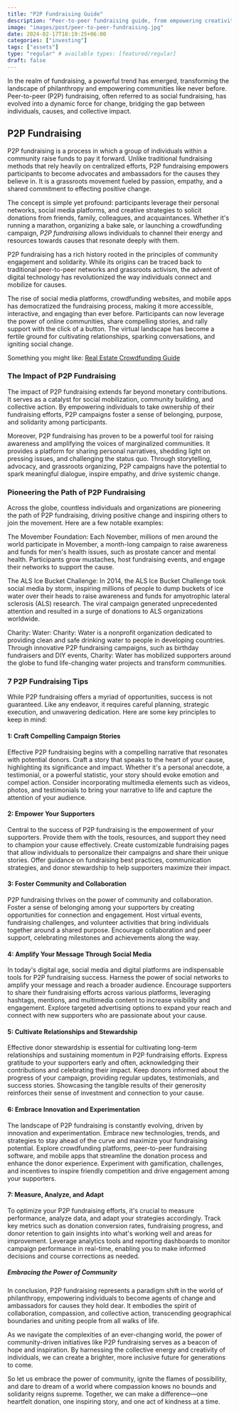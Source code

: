 ```yaml
---
title: "P2P Fundraising Guide"
description: "Peer-to-peer fundraising guide, from empowering creativity to fostering entrepreneurship and social change."
image: "images/post/peer-to-peer-fundraising.jpg"
date: 2024-02-17T18:19:25+06:00
categories: ["investing"]
tags: ["assets"]
type: "regular" # available types: [featured/regular]
draft: false
---
```


In the realm of fundraising, a powerful trend has emerged, transforming the landscape of philanthropy and empowering communities like never before. Peer-to-peer (P2P) fundraising, often referred to as social fundraising, has evolved into a dynamic force for change, bridging the gap between individuals, causes, and collective impact.

## P2P Fundraising

P2P fundraising is a process in which a group of individuals within a community raise funds to pay it forward. Unlike traditional fundraising methods that rely heavily on centralized efforts, P2P fundraising empowers participants to become advocates and ambassadors for the causes they believe in. It is a grassroots movement fueled by passion, empathy, and a shared commitment to effecting positive change.

The concept is simple yet profound: participants leverage their personal networks, social media platforms, and creative strategies to solicit donations from friends, family, colleagues, and acquaintances. Whether it's running a marathon, organizing a bake sale, or launching a crowdfunding campaign, _P2P fundraising_ allows individuals to channel their energy and resources towards causes that resonate deeply with them.

P2P fundraising has a rich history rooted in the principles of community engagement and solidarity. While its origins can be traced back to traditional peer-to-peer networks and grassroots activism, the advent of digital technology has revolutionized the way individuals connect and mobilize for causes.

The rise of social media platforms, crowdfunding websites, and mobile apps has democratized the fundraising process, making it more accessible, interactive, and engaging than ever before. Participants can now leverage the power of online communities, share compelling stories, and rally support with the click of a button. The virtual landscape has become a fertile ground for cultivating relationships, sparking conversations, and igniting social change.

Something you might like: [Real Estate Crowdfunding Guide](/blog/top-real-estate-crowdfunding-platforms)

### The Impact of P2P Fundraising

The impact of P2P fundraising extends far beyond monetary contributions. It serves as a catalyst for social mobilization, community building, and collective action. By empowering individuals to take ownership of their fundraising efforts, P2P campaigns foster a sense of belonging, purpose, and solidarity among participants.

Moreover, P2P fundraising has proven to be a powerful tool for raising awareness and amplifying the voices of marginalized communities. It provides a platform for sharing personal narratives, shedding light on pressing issues, and challenging the status quo. Through storytelling, advocacy, and grassroots organizing, P2P campaigns have the potential to spark meaningful dialogue, inspire empathy, and drive systemic change.

### Pioneering the Path of P2P Fundraising

Across the globe, countless individuals and organizations are pioneering the path of P2P fundraising, driving positive change and inspiring others to join the movement. Here are a few notable examples:

The Movember Foundation: Each November, millions of men around the world participate in Movember, a month-long campaign to raise awareness and funds for men's health issues, such as prostate cancer and mental health. Participants grow mustaches, host fundraising events, and engage their networks to support the cause.
    
The ALS Ice Bucket Challenge: In 2014, the ALS Ice Bucket Challenge took social media by storm, inspiring millions of people to dump buckets of ice water over their heads to raise awareness and funds for amyotrophic lateral sclerosis (ALS) research. The viral campaign generated unprecedented attention and resulted in a surge of donations to ALS organizations worldwide.
    
Charity: Water: Charity: Water is a nonprofit organization dedicated to providing clean and safe drinking water to people in developing countries. Through innovative P2P fundraising campaigns, such as birthday fundraisers and DIY events, Charity: Water has mobilized supporters around the globe to fund life-changing water projects and transform communities.

### 7 P2P Fundraising Tips

While P2P fundraising offers a myriad of opportunities, success is not guaranteed. Like any endeavor, it requires careful planning, strategic execution, and unwavering dedication. Here are some key principles to keep in mind:

#### 1: Craft Compelling Campaign Stories

Effective P2P fundraising begins with a compelling narrative that resonates with potential donors. Craft a story that speaks to the heart of your cause, highlighting its significance and impact. Whether it's a personal anecdote, a testimonial, or a powerful statistic, your story should evoke emotion and compel action. Consider incorporating multimedia elements such as videos, photos, and testimonials to bring your narrative to life and capture the attention of your audience.

#### 2: Empower Your Supporters

Central to the success of P2P fundraising is the empowerment of your supporters. Provide them with the tools, resources, and support they need to champion your cause effectively. Create customizable fundraising pages that allow individuals to personalize their campaigns and share their unique stories. Offer guidance on fundraising best practices, communication strategies, and donor stewardship to help supporters maximize their impact.

#### 3: Foster Community and Collaboration

P2P fundraising thrives on the power of community and collaboration. Foster a sense of belonging among your supporters by creating opportunities for connection and engagement. Host virtual events, fundraising challenges, and volunteer activities that bring individuals together around a shared purpose. Encourage collaboration and peer support, celebrating milestones and achievements along the way.

#### 4: Amplify Your Message Through Social Media

In today's digital age, social media and digital platforms are indispensable tools for P2P fundraising success. Harness the power of social networks to amplify your message and reach a broader audience. Encourage supporters to share their fundraising efforts across various platforms, leveraging hashtags, mentions, and multimedia content to increase visibility and engagement. Explore targeted advertising options to expand your reach and connect with new supporters who are passionate about your cause.

#### 5: Cultivate Relationships and Stewardship

Effective donor stewardship is essential for cultivating long-term relationships and sustaining momentum in P2P fundraising efforts. Express gratitude to your supporters early and often, acknowledging their contributions and celebrating their impact. Keep donors informed about the progress of your campaign, providing regular updates, testimonials, and success stories. Showcasing the tangible results of their generosity reinforces their sense of investment and connection to your cause.

#### 6: Embrace Innovation and Experimentation

The landscape of P2P fundraising is constantly evolving, driven by innovation and experimentation. Embrace new technologies, trends, and strategies to stay ahead of the curve and maximize your fundraising potential. Explore crowdfunding platforms, peer-to-peer fundraising software, and mobile apps that streamline the donation process and enhance the donor experience. Experiment with gamification, challenges, and incentives to inspire friendly competition and drive engagement among your supporters.

#### 7: Measure, Analyze, and Adapt

To optimize your P2P fundraising efforts, it's crucial to measure performance, analyze data, and adapt your strategies accordingly. Track key metrics such as donation conversion rates, fundraising progress, and donor retention to gain insights into what's working well and areas for improvement. Leverage analytics tools and reporting dashboards to monitor campaign performance in real-time, enabling you to make informed decisions and course corrections as needed.

#####  Embracing the Power of Community

In conclusion, P2P fundraising represents a paradigm shift in the world of philanthropy, empowering individuals to become agents of change and ambassadors for causes they hold dear. It embodies the spirit of collaboration, compassion, and collective action, transcending geographical boundaries and uniting people from all walks of life.

As we navigate the complexities of an ever-changing world, the power of community-driven initiatives like P2P fundraising serves as a beacon of hope and inspiration. By harnessing the collective energy and creativity of individuals, we can create a brighter, more inclusive future for generations to come.

So let us embrace the power of community, ignite the flames of possibility, and dare to dream of a world where compassion knows no bounds and solidarity reigns supreme. Together, we can make a difference—one heartfelt donation, one inspiring story, and one act of kindness at a time.
